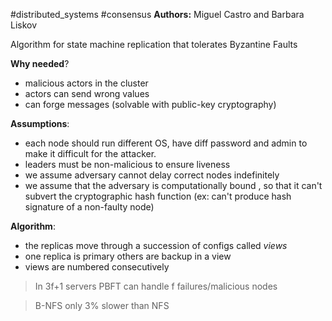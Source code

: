 #distributed_systems #consensus 
**Authors:** Miguel Castro and Barbara Liskov

Algorithm for state machine replication that tolerates Byzantine Faults

**Why needed**?
- malicious actors in the cluster
- actors can send wrong values
- can forge messages (solvable with public-key cryptography)

**Assumptions**:
- each node should run different OS, have diff password and admin to make it difficult for the attacker.
- leaders must be non-malicious to ensure liveness
- we assume adversary cannot  delay correct nodes indefinitely
- we assume that the adversary is computationally bound , so that it can't subvert the cryptographic hash function (ex: can't produce hash signature of a non-faulty node)

**Algorithm**:
- the replicas move through a succession of configs called *views*
- one replica is primary others are backup in a view
- views are numbered consecutively 

> In 3f+1 servers PBFT can handle f failures/malicious nodes


> B-NFS only 3% slower than NFS